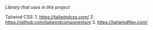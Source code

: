 *Library that uses in this project*

Tailwind CSS:
    1. https://tailwindcss.com/
    2. https://github.com/tailwindcomponents/e
    3. https://tailwindflex.com/
